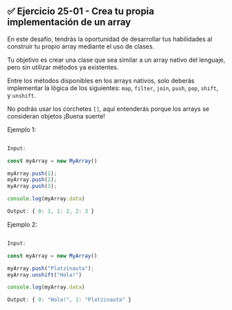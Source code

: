 ## ✅ **Ejercicio 25-01 - Crea tu propia implementación de un array**

En este desafío, tendrás la oportunidad de desarrollar tus habilidades al construir tu propio array mediante el uso de clases.

Tu objetivo es crear una clase que sea similar a un array nativo del lenguaje, pero sin utilizar métodos ya existentes.

Entre los métodos disponibles en los arrays nativos, solo deberás implementar la lógica de los siguientes: `map`, `filter`, `join`, `push`, `pop`, `shift`, y `unshift`.

No podrás usar los corchetes `[]`, aquí entenderás porque los arrays se consideran objetos ¡Buena suerte!

Ejemplo 1:

```jsx

Input:

const myArray = new MyArray()

myArray.push(1);
myArray.push(2);
myArray.push(3);

console.log(myArray.data)

Output: { 0: 1, 1: 2, 2: 3 }
```

Ejemplo 2:

```jsx

Input:

const myArray = new MyArray()

myArray.push("Platzinauta");
myArray.unshift("Hola!")

console.log(myArray.data)

Output: { 0: "Hola!", 1: "Platzinauta" }
```